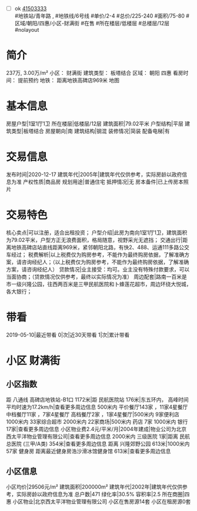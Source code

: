 - [ ] ok [41503333](https://bj.5i5j.com/ershoufang/41503333.html)  
 #地铁站/青年路 ,  #地铁线/6号线
#单价/2-4 #总价/225-240 #面积/75-80   #区域/朝阳/四惠/小区-财满街 #在售 #所在楼层/低楼层 #总楼层/12层 #nolayout 
# 简介 
 237万,  3.00万/m² 
小区： 财满街
建筑类型： 板塔结合
区域： 朝阳 四惠
看房时间： 提前预约
地铁： 距离地铁高碑店969米 地图
# 基本信息 
 房屋户型|1室1厅1卫
所在楼层|低楼层/12层
建筑面积|79.02平米
户型结构|平层
建筑类型|板塔结合
房屋朝向|南
建筑结构|钢混
装修情况|简装
配备电梯|有
# 交易信息 
 发布时间|2020-12-17
建筑年代|2005年|建筑年代仅供参考，实际房龄以政府信息为准
产权性质|商品房
规划用途|普通住宅
抵押情况|无
房本备件|已上传房本照片
# 交易特色 
 核心卖点|可以注册，适合出租投资；
户型介绍|此房为南向1室1厅1卫，建筑面积为79.02平米，户型方正无浪费面积，格局随意，视野采光无遮挡；
交通出行|距离地铁高碑店站直线距离969米，紧邻朝阳北路，有快2、488、运通111多路公交车经过；
税费解析|以上税费仅为购房参考，不能作为最终购房依据，了解准确方案，请咨询经纪人；（以上税费仅为购房参考，不能作为最终购房依据，了解准确方案，请咨询经纪人）
贷款情况|业主接受：均可。业主没有特殊付款要求，可以当面协商；（贷款情况仅供参考，最终以实际情况为准）
周边配套|路南一百米是市一级兴隆公园，往西两百米是三甲民航医院和卜蜂莲花超市，周边环绕大悦城，各大银行；
# 带看 
 2019-05-10|最近带看	 0|次|近30天带看	 1|次|累计带看
# 小区 财满街
## 小区指数 
 距 八通线 高碑店地铁站-B1口 1172米|距 民航医院站 176米|东五环内， 高峰时间平均时速为17.2km/h|查看更多周边信息
500米内 平价餐厅143家 ，11家4星餐厅
中档餐厅11家 ，7家4星餐厅
高档餐厅2家 ，1家4星餐厅|500米内 9家便利店
1000米内 33家综合超市
2000米内 22家商场|500米内 药店 7家
1000米内 银行 17家|查看更多周边信息
小区物业费2.4元/平米/月|2004年建成|物业公司为北京西太平洋物业管理有限公司|查看更多周边信息
2000米内 三级医院 1家|距离 民航总医院 (三甲/A类) 354米|查看更多周边信息
距离 兴隆郊野公园 613米|1000米内 57家 健身房
距离最近健身房浩沙滑冰馆健身馆 613米|查看更多周边信息
## 小区信息 
 小区均价|29506元/m²
建筑面积|200000m²
建筑年代|2002年|建筑年代仅供参考，实际房龄以政府信息为准
总户数|471
绿化率|30.5%
容积率|2.5
所在商圈|四惠
小区物业|北京西太平洋物业管理有限公司
小区在售房源14套
小区在租房源0套
